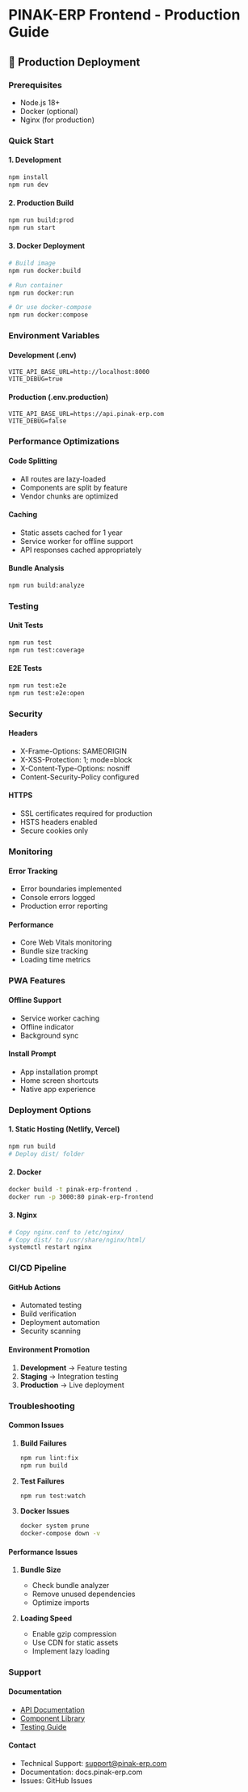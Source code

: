 # PINAK-ERP Frontend - Production Guide

## 🚀 Production Deployment

### Prerequisites
- Node.js 18+
- Docker (optional)
- Nginx (for production)

### Quick Start

#### 1. Development
```bash
npm install
npm run dev
```

#### 2. Production Build
```bash
npm run build:prod
npm run start
```

#### 3. Docker Deployment
```bash
# Build image
npm run docker:build

# Run container
npm run docker:run

# Or use docker-compose
npm run docker:compose
```

### Environment Variables

#### Development (.env)
```env
VITE_API_BASE_URL=http://localhost:8000
VITE_DEBUG=true
```

#### Production (.env.production)
```env
VITE_API_BASE_URL=https://api.pinak-erp.com
VITE_DEBUG=false
```

### Performance Optimizations

#### Code Splitting
- All routes are lazy-loaded
- Components are split by feature
- Vendor chunks are optimized

#### Caching
- Static assets cached for 1 year
- Service worker for offline support
- API responses cached appropriately

#### Bundle Analysis
```bash
npm run build:analyze
```

### Testing

#### Unit Tests
```bash
npm run test
npm run test:coverage
```

#### E2E Tests
```bash
npm run test:e2e
npm run test:e2e:open
```

### Security

#### Headers
- X-Frame-Options: SAMEORIGIN
- X-XSS-Protection: 1; mode=block
- X-Content-Type-Options: nosniff
- Content-Security-Policy configured

#### HTTPS
- SSL certificates required for production
- HSTS headers enabled
- Secure cookies only

### Monitoring

#### Error Tracking
- Error boundaries implemented
- Console errors logged
- Production error reporting

#### Performance
- Core Web Vitals monitoring
- Bundle size tracking
- Loading time metrics

### PWA Features

#### Offline Support
- Service worker caching
- Offline indicator
- Background sync

#### Install Prompt
- App installation prompt
- Home screen shortcuts
- Native app experience

### Deployment Options

#### 1. Static Hosting (Netlify, Vercel)
```bash
npm run build
# Deploy dist/ folder
```

#### 2. Docker
```bash
docker build -t pinak-erp-frontend .
docker run -p 3000:80 pinak-erp-frontend
```

#### 3. Nginx
```bash
# Copy nginx.conf to /etc/nginx/
# Copy dist/ to /usr/share/nginx/html/
systemctl restart nginx
```

### CI/CD Pipeline

#### GitHub Actions
- Automated testing
- Build verification
- Deployment automation
- Security scanning

#### Environment Promotion
1. **Development** → Feature testing
2. **Staging** → Integration testing
3. **Production** → Live deployment

### Troubleshooting

#### Common Issues

1. **Build Failures**
   ```bash
   npm run lint:fix
   npm run build
   ```

2. **Test Failures**
   ```bash
   npm run test:watch
   ```

3. **Docker Issues**
   ```bash
   docker system prune
   docker-compose down -v
   ```

#### Performance Issues

1. **Bundle Size**
   - Check bundle analyzer
   - Remove unused dependencies
   - Optimize imports

2. **Loading Speed**
   - Enable gzip compression
   - Use CDN for static assets
   - Implement lazy loading

### Support

#### Documentation
- [API Documentation](./API.md)
- [Component Library](./COMPONENTS.md)
- [Testing Guide](./TESTING.md)

#### Contact
- Technical Support: support@pinak-erp.com
- Documentation: docs.pinak-erp.com
- Issues: GitHub Issues
